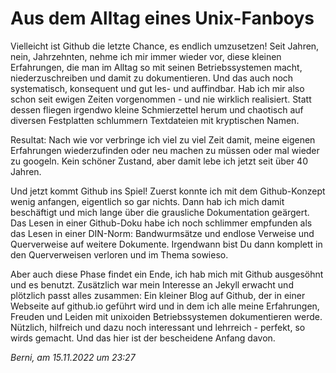# Aus dem Alltag eines Unix-Fanboys

Vielleicht ist Github die letzte Chance, es endlich umzusetzen! Seit Jahren, nein, Jahrzehnten, nehme ich mir immer wieder vor, diese kleinen Erfahrungen, die man im Alltag so mit seinen Betriebssystemen macht, niederzuschreiben und damit zu dokumentieren. Und das auch noch systematisch, konsequent und gut les- und auffindbar. Hab ich mir also schon seit ewigen Zeiten vorgenommen - und nie wirklich realisiert. Statt dessen fliegen irgendwo kleine Schmierzettel herum und chaotisch auf diversen Festplatten schlummern Textdateien mit kryptischen Namen. 

Resultat: Nach wie vor verbringe ich viel zu viel Zeit damit, meine eigenen Erfahrungen wiederzufinden oder neu machen zu müssen oder mal wieder zu googeln. Kein schöner Zustand, aber damit lebe ich jetzt seit über 40 Jahren.

Und jetzt kommt Github ins Spiel! Zuerst konnte ich mit dem Github-Konzept wenig anfangen, eigentlich so gar nichts. Dann hab ich mich damit beschäftigt und mich lange über die grausliche Dokumentation geärgert. Das Lesen in einer Github-Doku habe ich noch schlimmer empfunden als das Lesen in einer DIN-Norm: Bandwurmsätze und endlose Verweise und Querverweise auf weitere Dokumente. Irgendwann bist Du dann komplett in den Querverweisen verloren und im Thema sowieso.

Aber auch diese Phase findet ein Ende, ich hab mich mit Github ausgesöhnt und es benutzt. Zusätzlich war mein Interesse an Jekyll erwacht und plötzlich passt alles zusammen: Ein kleiner Blog auf Github, der in einer Webseite auf github.io geführt wird und in dem ich alle meine Erfahrungen, Freuden und Leiden mit unixoiden Betriebssystemen dokumentieren werde. Nützlich, hilfreich und dazu noch interessant und lehrreich - perfekt, so wirds gemacht. Und das hier ist der bescheidene Anfang davon.

*Berni, am 15.11.2022 um 23:27*

